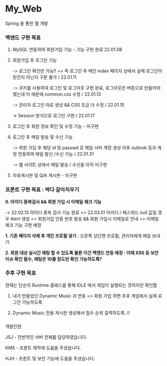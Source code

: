 # My_Web
Spring 을 통한 웹 개발

### 백엔드 구현 목표
1. MySQL 연동하여 회원가입 기능 - 기능 구현 완료 22.01.08

2. 회원가입 후 로그인 기능

   -> 로그인 확인만 가능!! => 즉 로그인 후 메인 index 페이지 상에서 실제 로그인이 된건지 아닌지 구분 불가 / 22.01.11

   -> 쿠키를 사용하여 로그인 및 로그아웃 구현 완료, 로그아웃은 버튼으로 만들어야 했는데 이 때문에 common.css 수정 / 22.01.13

   -> 관리자 로그인 따로 생성 && CSS 조금 더 수정 / 22.01.15

   -> Session 방식으로 로그인 구현 / 22.01.17

3. 로그인 후 회원 정보 확인 및 수정 기능 - 미구현


4. 로그인 후 메일 발송 및 수신 기능

   -> 회원 가입 후 해당 id 및 passwd 로 메일 서버 계정 생성 이후 outlook 등과 계정 연동하여 메일 발신 /수신 가능 / 22.01.31

   -> 웹 사이트 상에서 메일 발송 / 수신을 아직 미구현

6. 자유게시판 및 Q/A 게시판 - 미구현

### 프론트 구현 목표 : 싹다 갈아치우기

**0. 아이디 중복검사 && 회원 가입 시 이메일 체크 기능**
   
   -> 22.02.13 아이디 중복 검사 기능 완료 
   => 22.03.01 아이디 / 패스워드 null 값일 경우 Alert 생성
   => 회원가입 인증 번호 발송 && 회원 가입시 이메일로 안내 => 이메일 체크 기능 구현 예정

**1. 기존 페이지 삭제 후 개인 프로필 넣기** : 오른쪽 상단엔 프로필, 관리자에게 메일 보내기

**2. 회원 대상 실시간 채팅 할 수 있도록 물론 이건 백엔드 연동 예정 : 이때 XSS 등 보안 이슈 확인 필수, 채팅은 10줄 정도만 확인 가능하도록?**


### 추후 구현 목표
현재는 단순히 Runtime 클래스를 통해 IDLE 에서 게임이 실행되는 것까지만 확인함

1. 내가 만들었던 Dynamic Music 과 연동 => 회원 가입 하면 추후 게임에서 실제 로그인 가능하도록

2. Dynamic Music 전용 게시판 생성해서 점수 순위 출력하도록..!!


###

개발인원

JSJ - 전반적인 서버 전체를 담당하였습니다.

KMS - 프론트 제작에 도움을 주셨습니다.

HJH - 프론트 및 보안 기능에 도움을 주셨습니다.
